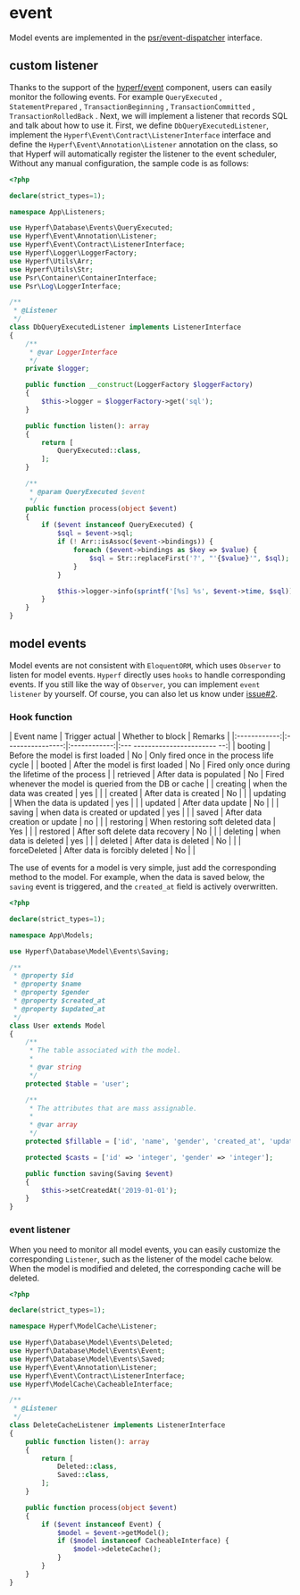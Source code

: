 # event
Model events are implemented in the [psr/event-dispatcher](https://github.com/php-fig/event-dispatcher) interface.

## custom listener

Thanks to the support of the [hyperf/event](https://github.com/hyperf-cloud/event) component, users can easily monitor the following events.
For example `QueryExecuted` , `StatementPrepared` , `TransactionBeginning` , `TransactionCommitted` , `TransactionRolledBack` .
Next, we will implement a listener that records SQL and talk about how to use it.
First, we define `DbQueryExecutedListener`, implement the `Hyperf\Event\Contract\ListenerInterface` interface and define the `Hyperf\Event\Annotation\Listener` annotation on the class, so that Hyperf will automatically register the listener to the event scheduler, Without any manual configuration, the sample code is as follows:

```php
<?php

declare(strict_types=1);

namespace App\Listeners;

use Hyperf\Database\Events\QueryExecuted;
use Hyperf\Event\Annotation\Listener;
use Hyperf\Event\Contract\ListenerInterface;
use Hyperf\Logger\LoggerFactory;
use Hyperf\Utils\Arr;
use Hyperf\Utils\Str;
use Psr\Container\ContainerInterface;
use Psr\Log\LoggerInterface;

/**
 * @Listener
 */
class DbQueryExecutedListener implements ListenerInterface
{
    /**
     * @var LoggerInterface
     */
    private $logger;

    public function __construct(LoggerFactory $loggerFactory)
    {
        $this->logger = $loggerFactory->get('sql');
    }

    public function listen(): array
    {
        return [
            QueryExecuted::class,
        ];
    }

    /**
     * @param QueryExecuted $event
     */
    public function process(object $event)
    {
        if ($event instanceof QueryExecuted) {
            $sql = $event->sql;
            if (! Arr::isAssoc($event->bindings)) {
                foreach ($event->bindings as $key => $value) {
                    $sql = Str::replaceFirst('?', "'{$value}'", $sql);
                }
            }

            $this->logger->info(sprintf('[%s] %s', $event->time, $sql));
        }
    }
}

```

## model events

Model events are not consistent with `EloquentORM`, which uses `Observer` to listen for model events. `Hyperf` directly uses `hooks` to handle corresponding events. If you still like the way of `Observer`, you can implement `event listener` by yourself. Of course, you can also let us know under [issue#2](https://github.com/hyperf-cloud/hyperf/issues/2).

### Hook function

| Event name | Trigger actual | Whether to block | Remarks |
|:------------:|:----------------:|:------------:|:--- ----------------------- --:|
| booting | Before the model is first loaded | No | Only fired once in the process life cycle |
| booted | After the model is first loaded | No | Fired only once during the lifetime of the process |
| retrieved | After data is populated | No | Fired whenever the model is queried from the DB or cache |
| creating | when the data was created | yes | |
| created | After data is created | No | |
| updating | When the data is updated | yes | |
| updated | After data update | No | |
| saving | when data is created or updated | yes | |
| saved | After data creation or update | no | |
| restoring | When restoring soft deleted data | Yes | |
| restored | After soft delete data recovery | No | |
| deleting | when data is deleted | yes | |
| deleted | After data is deleted | No | |
| forceDeleted | After data is forcibly deleted | No | |

The use of events for a model is very simple, just add the corresponding method to the model. For example, when the data is saved below, the `saving` event is triggered, and the `created_at` field is actively overwritten.

```php
<?php

declare(strict_types=1);

namespace App\Models;

use Hyperf\Database\Model\Events\Saving;

/**
 * @property $id
 * @property $name
 * @property $gender
 * @property $created_at
 * @property $updated_at
 */
class User extends Model
{
    /**
     * The table associated with the model.
     *
     * @var string
     */
    protected $table = 'user';

    /**
     * The attributes that are mass assignable.
     *
     * @var array
     */
    protected $fillable = ['id', 'name', 'gender', 'created_at', 'updated_at'];

    protected $casts = ['id' => 'integer', 'gender' => 'integer'];

    public function saving(Saving $event)
    {
        $this->setCreatedAt('2019-01-01');
    }
}

```

### event listener

When you need to monitor all model events, you can easily customize the corresponding `Listener`, such as the listener of the model cache below. When the model is modified and deleted, the corresponding cache will be deleted.

```php
<?php

declare(strict_types=1);

namespace Hyperf\ModelCache\Listener;

use Hyperf\Database\Model\Events\Deleted;
use Hyperf\Database\Model\Events\Event;
use Hyperf\Database\Model\Events\Saved;
use Hyperf\Event\Annotation\Listener;
use Hyperf\Event\Contract\ListenerInterface;
use Hyperf\ModelCache\CacheableInterface;

/**
 * @Listener
 */
class DeleteCacheListener implements ListenerInterface
{
    public function listen(): array
    {
        return [
            Deleted::class,
            Saved::class,
        ];
    }

    public function process(object $event)
    {
        if ($event instanceof Event) {
            $model = $event->getModel();
            if ($model instanceof CacheableInterface) {
                $model->deleteCache();
            }
        }
    }
}

```